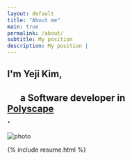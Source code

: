 ```yaml
---
layout: default
title: "About me"
main: true
permalink: /about/
subtitle: My position
description: My position |
---
```

<div class="intro-animation">
<section class="explanation">
    <h1 class="intro">
        I'm Yeji Kim, </h1>
        <h1 class="intro">	&nbsp;&nbsp;&nbsp;&nbsp;&nbsp;&nbsp;a Software developer in 
        <div class="intro-link">
            <a class="transition" href="https://mathjsh217.wixsite.com/website" target="_blank">
                Polyscape 
            </a>
            <div class="underline-mask transition"></div>
            <div class="underline"></div>
        </div>.
    </h1>
    
    
    
</section>
</div>

  ![photo](img/yejikim_photo.png)
  
{% include resume.html %}
